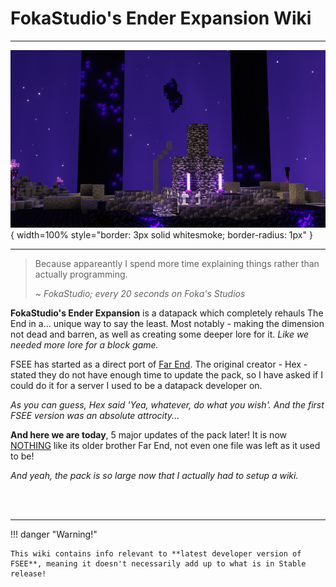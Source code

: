 # FokaStudio's Ender Expansion Wiki
----------

![alt](assets/backgrounds/dragons_den_alt.png){ width=100% style="border: 3px solid whitesmoke; border-radius: 1px" }

----------

> Because appareantly I spend more time explaining things rather than actually programming.
>
> ~ *FokaStudio; every 20 seconds on Foka's Studios*

**FokaStudio's Ender Expansion** is a datapack which completely rehauls The End in a... unique way to say the least. Most notably - making the dimension not dead and barren, as well as creating some deeper lore for it. *Like we needed more lore for a block game.*

FSEE has started as a direct port of [Far End](https://www.planetminecraft.com/data-pack/far-end-ender-expansion-datapack-v0-1/). The original creator - Hex - stated they do not have enough time to update the pack, so I have asked if I could do it for a server I used to be a datapack developer on.

*As you can guess, Hex said 'Yea, whatever, do what you wish'. And the first FSEE version was an absolute attrocity...*

**And here we are today**, 5 major updates of the pack later! It is now <u>NOTHING</u> like its older brother Far End, not even one file was left as it used to be!

*And yeah, the pack is so large now that I actually had to setup a wiki.*

<br><br>

--------

!!! danger "Warning!"

    This wiki contains info relevant to **latest developer version of FSEE**, meaning it doesn't necessarily add up to what is in Stable release!
